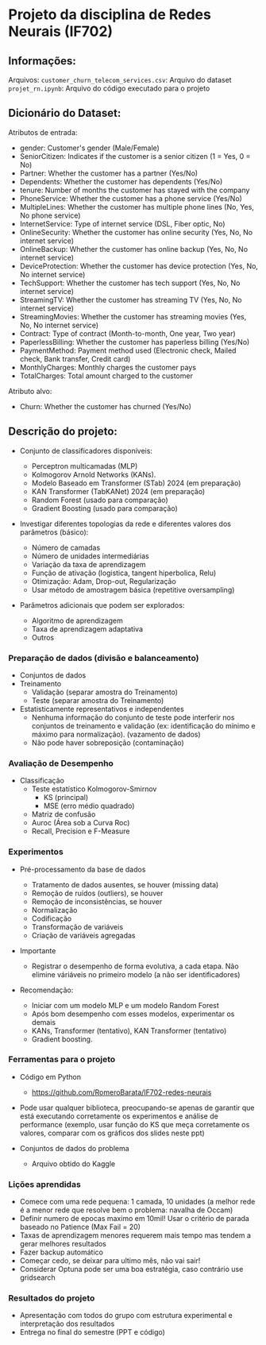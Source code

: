 # Projeto da disciplina de Redes Neurais (IF702)


## Informações:

Arquivos:
    `customer_churn_telecom_services.csv`: Arquivo do dataset
    `projet_rn.ipynb`: Arquivo do código executado para o projeto 

## Dicionário do Dataset:

Atributos de entrada:
- gender:	Customer's gender (Male/Female)
- SeniorCitizen:	Indicates if the customer is a senior citizen (1 = Yes, 0 = No)
- Partner:	Whether the customer has a partner (Yes/No)
- Dependents:	Whether the customer has dependents (Yes/No)
- tenure:	Number of months the customer has stayed with the company
- PhoneService:	Whether the customer has a phone service (Yes/No)
- MultipleLines:	Whether the customer has multiple phone lines (No, Yes, No phone service)
- InternetService:	Type of internet service (DSL, Fiber optic, No)
- OnlineSecurity:	Whether the customer has online security (Yes, No, No internet service)
- OnlineBackup:	Whether the customer has online backup (Yes, No, No internet service)
- DeviceProtection:	Whether the customer has device protection (Yes, No, No internet service)
- TechSupport:	Whether the customer has tech support (Yes, No, No internet service)
- StreamingTV:	Whether the customer has streaming TV (Yes, No, No internet service)
- StreamingMovies:	Whether the customer has streaming movies (Yes, No, No internet service)
- Contract:	Type of contract (Month-to-month, One year, Two year)
- PaperlessBilling:	Whether the customer has paperless billing (Yes/No)
- PaymentMethod:	Payment method used (Electronic check, Mailed check, Bank transfer, Credit card)
- MonthlyCharges:	Monthly charges the customer pays
- TotalCharges:	Total amount charged to the customer

Atributo alvo:
- Churn:	Whether the customer has churned (Yes/No)


## Descrição do projeto:

- Conjunto de classificadores disponíveis:
    - Perceptron multicamadas (MLP)
    - Kolmogorov Arnold Networks (KANs).
    - Modelo Baseado em Transformer (STab) 2024 (em preparação)
    - KAN Transformer (TabKANet) 2024 (em preparação)
    - Random Forest (usado para comparação)
    - Gradient Boosting (usado para comparação)

- Investigar diferentes topologias da rede e diferentes valores
    dos parâmetros (básico):
    - Número de camadas
    - Número de unidades intermediárias
    - Variação da taxa de aprendizagem
    - Função de ativação (logistica, tangent hiperbolica, Relu)
    - Otimização: Adam, Drop-out, Regularização
    - Usar método de amostragem básica (repetitive oversampling)

- Parâmetros adicionais que podem ser explorados:
    - Algoritmo de aprendizagem
    - Taxa de aprendizagem adaptativa
    - Outros

### Preparação de dados (divisão e balanceamento)
- Conjuntos de dados
- Treinamento
    - Validação (separar amostra do Treinamento)
    - Teste (separar amostra do Treinamento)
- Estatisticamente representativos e independentes
    - Nenhuma informação do conjunto de teste pode interferir nos conjuntos de treinamento e validação (ex: identificação do mínimo e máximo para normalização). (vazamento de dados)
    - Não pode haver sobreposição (contaminação)

### Avaliação de Desempenho
- Classificação
    - Teste estatístico Kolmogorov-Smirnov 
        - KS (principal) 
        - MSE (erro médio quadrado)
    - Matriz de confusão
    - Auroc (Área sob a Curva Roc)
    - Recall, Precision e F-Measure

### Experimentos
- Pré-processamento da base de dados
    - Tratamento de dados ausentes, se houver (missing data)
    - Remoção de ruídos (outliers), se houver
    - Remoção de inconsistências, se houver
    - Normalização
    - Codificação
    - Transformação de variáveis
    - Criação de variáveis agregadas
- Importante
    - Registrar o desempenho de forma evolutiva, a cada etapa. Não
    elimine váriáveis no primeiro modelo (a não ser identificadores)

- Recomendação:
    - Iniciar com um modelo MLP e um modelo
    Random Forest
    - Após bom desempenho com esses modelos,
    experimentar os demais
    - KANs, Transformer (tentativo), KAN
    Transformer (tentativo)
    - Gradient boosting.

### Ferramentas para o projeto

- Código em Python
    - https://github.com/RomeroBarata/IF702-redes-neurais

- Pode usar qualquer biblioteca, preocupando-se apenas de garantir que está executando corretamente os experimentos e análise de performance (exemplo, usar função do KS que meça corretamente os valores, comparar com os gráficos dos slides neste ppt)
- Conjuntos de dados do problema
    - Arquivo obtido do Kaggle

### Lições aprendidas

- Comece com uma rede pequena: 1 camada, 10 unidades (a melhor rede é a menor rede que resolve bem o problema: navalha de Occam)
- Definir numero de epocas maximo em 10mil! Usar o critério de parada baseado no Patience (Max Fail = 20)
- Taxas de aprendizagem menores requerem mais tempo mas tendem a gerar melhores resultados
- Fazer backup automático
- Começar cedo, se deixar para ultimo mês, não vai sair!
- Considerar Optuna pode ser uma boa estratégia, caso contrário use gridsearch

### Resultados do projeto

- Apresentação com todos do grupo com estrutura experimental e interpretação dos resultados
- Entrega no final do semestre (PPT e código)
